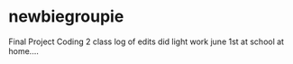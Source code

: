 # newbiegroupie
Final Project Coding 2 class
log of edits
did light work june 1st at school
at home....